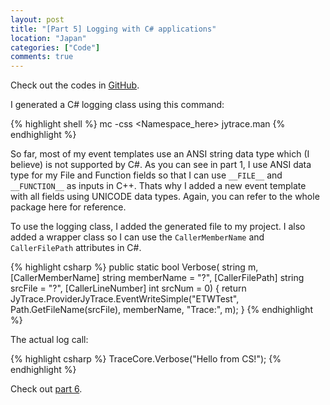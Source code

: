 ```yaml
---
layout: post
title: "[Part 5] Logging with C# applications"
location: "Japan"
categories: ["Code"]
comments: true
---
```


Check out the codes in [GitHub](https://github.com/idrilsilverfoot/win32-etw-manifest).

I generated a C# logging class using this command:

{% highlight shell %}
mc -css <Namespace_here> jytrace.man
{% endhighlight %}

So far, most of my event templates use an ANSI string data type which (I believe) is not supported by C#. As you can see in part 1, I use ANSI data type for my File and Function fields so that I can use `__FILE__` and `__FUNCTION__` as inputs in C++. Thats why I added a new event template with all fields using UNICODE data types. Again, you can refer to the whole package here for reference.

To use the logging class, I added the generated file to my project. I also added a wrapper class so I can use the `CallerMemberName` and `CallerFilePath` attributes in C#.

{% highlight csharp %}
public static bool Verbose(
    string m,
    [CallerMemberName] string memberName = "?",
    [CallerFilePath] string srcFile = "?",
    [CallerLineNumber] int srcNum = 0)
{
    return JyTrace.ProviderJyTrace.EventWriteSimple("ETWTest", Path.GetFileName(srcFile), memberName, "Trace:", m);
}
{% endhighlight %}

The actual log call:

{% highlight csharp %}
TraceCore.Verbose("Hello from CS!");
{% endhighlight %}

Check out [part 6](http://flowerinthenight.com/blog/2016/03/22/etw-part6).
